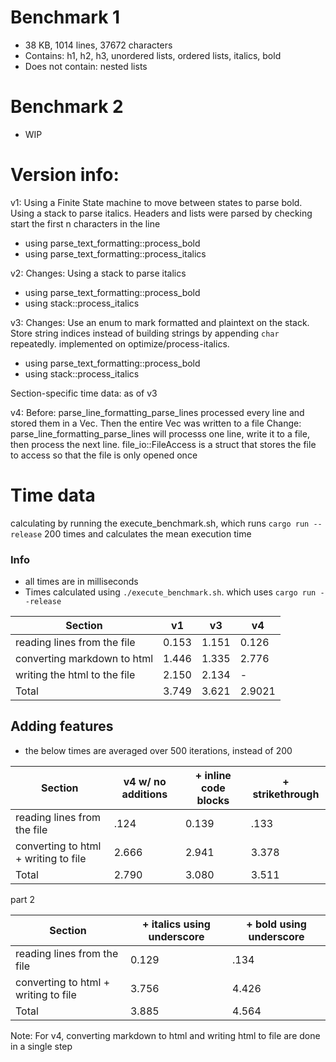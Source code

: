 # Benchmark 1

- 38 KB, 1014 lines, 37672 characters
- Contains: h1, h2, h3, unordered lists, ordered lists, italics, bold
- Does not contain: nested lists

# Benchmark 2

- WIP

# Version info:

v1: Using a Finite State machine to move between states to parse bold. Using a stack to parse italics. Headers and lists were parsed by checking start the first n characters in the line

- using parse_text_formatting::process_bold
- using parse_text_formatting::process_italics

v2: Changes: Using a stack to parse italics

- using parse_text_formatting::process_bold
- using stack::process_italics

v3: Changes: Use an enum to mark formatted and plaintext on the stack. Store string indices instead of building strings by appending `char` repeatedly. implemented on optimize/process-italics.

- using parse_text_formatting::process_bold
- using stack::process_italics

Section-specific time data: as of v3

v4:
Before: parse_line_formatting_parse_lines processed every line and stored them in a Vec<String>. Then the entire Vec<String> was written to a file
Change: parse_line_formatting_parse_lines will processs one line, write it to a file, then process the next line. file_io::FileAccess is a struct that stores the file to access so that the file is only opened once

# Time data

calculating by running the execute_benchmark.sh, which runs `cargo run --release` 200 times and calculates the mean execution time

### Info

- all times are in milliseconds
- Times calculated using `./execute_benchmark.sh`. which uses `cargo run --release`

| Section                      | v1    | v3    | v4     |
| ---------------------------- | ----- | ----- | ------ |
| reading lines from the file  | 0.153 | 1.151 | 0.126  |
| converting markdown to html  | 1.446 | 1.335 | 2.776  |
| writing the html to the file | 2.150 | 2.134 | -      |
| Total                        | 3.749 | 3.621 | 2.9021 |

## Adding features

- the below times are averaged over 500 iterations, instead of 200

| Section                              | v4 w/ no additions | + inline code blocks | + strikethrough |
| ------------------------------------ | ------------------ | -------------------- | --------------- |
| reading lines from the file          | .124               | 0.139                | .133            |
| converting to html + writing to file | 2.666              | 2.941                | 3.378           |
| Total                                | 2.790              | 3.080                | 3.511           |

part 2

| Section                              | + italics using underscore | + bold using underscore |
| ------------------------------------ | -------------------------- | ----------------------- |
| reading lines from the file          | 0.129                      | .134                    |
| converting to html + writing to file | 3.756                      | 4.426                   |
| Total                                | 3.885                      | 4.564                   |

Note: For v4, converting markdown to html and writing html to file are done in a single step
